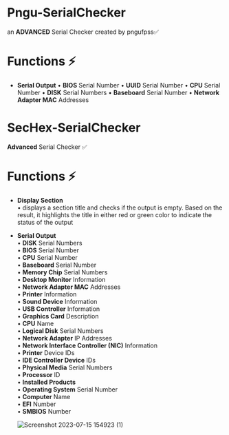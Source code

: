 # Pngu-SerialChecker

an **ADVANCED** Serial Checker created by pngufpss✅

# Functions ⚡

+ **Serial Output**
  •  **BIOS** Serial Number
  •  **UUID** Serial Number
  •  **CPU** Serial Number
  •  **DISK** Serial Numbers
  •  **Baseboard** Serial Number
  •  **Network Adapter MAC** Addresses


# SecHex-SerialChecker 

**Advanced** Serial Checker ✅ 

# Functions ⚡

+ **Display Section**                          
  • displays a section title and checks if the output is empty. Based on the result, it highlights the title in either red or green color to indicate the status of the output

+ **Serial Output**                          
  •  **DISK** Serial Numbers                          
  •  **BIOS** Serial Number                          
  •  **CPU** Serial Number                          
  •  **Baseboard** Serial Number                          
  •  **Memory Chip** Serial Numbers                          
  •  **Desktop Monitor** Information                          
  •  **Network Adapter MAC** Addresses                          
  •  **Printer** Information                          
  •  **Sound Device** Information                          
  •  **USB Controller** Information                          
  •  **Graphics Card** Description                          
  •  **CPU** Name                          
  •  **Logical Disk** Serial Numbers                          
  •  **Network Adapter** IP Addresses                          
  •  **Network Interface Controller (NIC)** Information                          
  •  **Printer** Device IDs                          
  •  **IDE Controller Device** IDs                          
  •  **Physical Media** Serial Numbers                          
  •  **Processor** ID                          
  •  **Installed Products**                          
  •  **Operating System** Serial Number                          
  •  **Computer** Name                          
  •  **EFI** Number                          
  •  **SMBIOS** Number                          

  ![Screenshot 2023-07-15 154923 (1)](https://github.com/SecHex/SecHex-SerialChecker/assets/96635023/4936561c-9376-4c5a-9c72-e4b7590eca46)
